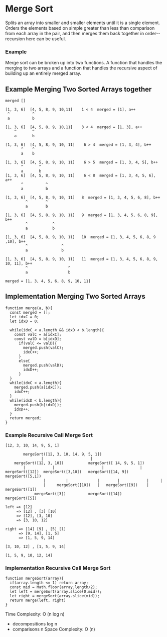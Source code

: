 # Merge Sort
Splits an array into smaller and smaller elements until it is a single element. Orders the elements based on simple greater than less than comparison from each array in the pair, and then merges them back together in order--recursion here can be useful.

### Example
Merge sort can be broken up into two functions. A function that handles the merging to two arrays and a function that handles the recursive aspect of building up an entirely merged array.

## Example Merging Two Sorted Arrays together
```
merged []

[1, 3, 6]  [4, 5, 8, 9, 10,11]    1 < 4  merged = [1], a++
 ^          ^
 a          b

[1, 3, 6]  [4, 5, 8, 9, 10,11]    3 < 4  merged = [1, 3], a++
    ^       ^
    a       b

[1, 3, 6]  [4, 5, 8, 9, 10, 11]    6 > 4  merged = [1, 3, 4], b++
       ^    ^
       a    b

[1, 3, 6]  [4, 5, 8, 9, 10, 11]    6 > 5  merged = [1, 3, 4, 5], b++
       ^       ^
       a       b
[1, 3, 6]  [4, 5, 8, 9, 10, 11]    6 < 8  merged = [1, 3, 4, 5, 6], a++
       ^          ^
       a          b

[1, 3, 6]  [4, 5, 8, 9, 10, 11]   8  merged = [1, 3, 4, 5, 6, 8], b++
         ^        ^
         a        b

[1, 3, 6]  [4, 5, 8, 9, 10, 11]   9  merged = [1, 3, 4, 5, 6, 8, 9], b++
         ^           ^
         a           b

[1, 3, 6]  [4, 5, 8, 9, 10, 11]   10  merged = [1, 3, 4, 5, 6, 8, 9 ,10], b++
         ^               ^
         a               b

[1, 3, 6]  [4, 5, 8, 9, 10, 11]   11  merged = [1, 3, 4, 5, 6, 8, 9, 10, 11], b++
         ^                  ^
         a                  b

merged = [1, 3, 4, 5, 6, 8, 9, 10, 11]
```
## Implementation Merging Two Sorted Arrays
```
function merge(a, b){
  const merged = [];
  let idxC = 0;
  let idxD = 0;

  while(idxC < a.length && idxD < b.length){
    const valC = a[idxC];
    const valD = b[idxD];
      if(valC <= valD){
        merged.push(valC);
        idxC++;
      }
      else{
        merged.push(valD);
        idxD++;
      }
  }
  while(idxC < a.length){
    merged.push(a[idxC]);
    idxC++;
  }
  while(idxD < b.length){
    merged.push(b[idxD]);
    idxD++;
  }
  return merged;
}
```

### Example Recursive Call Merge Sort
```
[12, 3, 10, 14, 9, 5, 1]

        mergeSort([12, 3, 10, 14, 9, 5, 1])
                |                     |
    mergeSort([12, 3, 10])           mergeSort([ 14, 9, 5, 1])
        |            |                     |                |
mergeSort([12])  mergeSort([3,10])   mergeSort([14, 9])  mergeSort([5,1])
                 |         |             |        |            |     |
                 |     mergeSort([10])   |   mergeSort([9])    | mergeSort([1])
             mergeSort([3])          mergeSort([14])       mergeSort([5])

left => [12]
     => [12] , [3] [10]
     => [12], [3, 10]
     => [3, 10, 12]

right => [14] [9] , [5] [1]
      => [9, 14], [1, 5]
      => [1, 5, 9, 14]

[3, 10, 12] , [1, 5, 9, 14]

[1, 5, 9, 10, 12, 14]
```

### Implementation Recursive Call Merge Sort
```
function mergeSort(array){
  if(array.length <= 1) return array;
  const mid = Math.floor(array.length/2);
  let left = mergeSort(array.slice(0,mid));
  let right = mergeSort(array.slice(mid));
  return merge(left, right)
}

```

Time Complexity: O (n log n)
 - decompositions log n
 - comparisons n
Space Complexity: O (n)